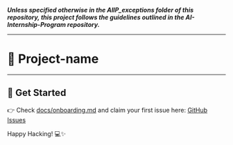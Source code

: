 ***Unless specified otherwise in the AIIP_exceptions folder of this repository, this project follows the guidelines outlined in the AI-Internship-Program repository.***

---
# 🌟 Project-name






---

## 🚀 Get Started
👉 Check [docs/onboarding.md](docs/onboarding.md) and claim your first issue here: [GitHub Issues](../../issues)

Happy Hacking! 💻✨
